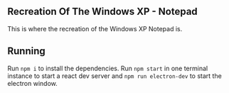## Recreation Of The Windows XP - Notepad
This is where the recreation of the Windows XP Notepad is.

## Running 
Run `npm i` to install the dependencies. Run `npm start` in one terminal instance to start a react dev server and `npm run electron-dev` to start the electron window.